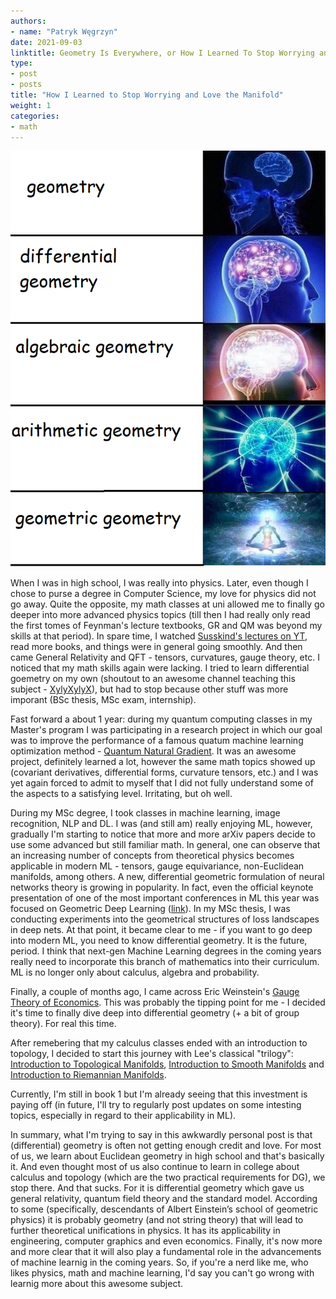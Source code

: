 ```yaml
---
authors:
- name: "Patryk Węgrzyn"
date: 2021-09-03
linktitle: Geometry Is Everywhere, or How I Learned To Stop Worrying and Love the Manifold
type:
- post 
- posts
title: "How I Learned to Stop Worrying and Love the Manifold"
weight: 1
categories:
- math
---
```


![Mandatory quality meme from fb.com/geometryofmemes to properly start a post](/images/geo.png)

When I was in high school, I was really into physics. Later, even though I chose to purse a degree in Computer Science, my love for physics did not go away. Quite the opposite, my math classes at uni allowed me to finally go deeper into more advanced physics topics (till then I had really only read the first tomes of Feynman's lecture textbooks, GR and QM was beyond my skills at that period). In spare time, I watched [Susskind's lectures on YT](https://www.youtube.com/playlist?list=PL6i60qoDQhQGaGbbg-4aSwXJvxOqO6o5e), read more books, and things were in general going smoothly. And then came General Relativity and QFT - tensors, curvatures, gauge theory, etc. I noticed that my math skills again were lacking. I tried to learn differential goemetry on my own (shoutout to an awesome channel teaching this subject - [XylyXylyX](https://www.youtube.com/user/XylyXylyX)), but had to stop because other stuff was more imporant (BSc thesis, MSc exam, internship).

Fast forward a about 1 year: during my quantum computing classes in my Master's program I was participating in a research project in which our goal was to improve the performance of a famous quatum machine learning optimization method - [Quantum Natural Gradient](https://arxiv.org/abs/1909.02108). It was an awesome project, definitely learned a lot, however the same math topics showed up (covariant derivatives, differential forms, curvature tensors, etc.) and I was yet again forced to admit to myself that I did not fully understand some of the aspects to a satisfying level. Irritating, but oh well.

During my MSc degree, I took classes in machine learning, image recognition, NLP and DL. I was (and still am) really enjoying ML, however, gradually I'm starting to notice that more and more arXiv papers decide to use some advanced but still familiar math. In general, one can observe that an increasing number of concepts from theoretical physics becomes applicable in modern ML - tensors, gauge equivariance, non-Euclidean manifolds, among others. A new, differential geometric formulation of neural networks theory is growing in popularity. In fact, even the official keynote presentation of one of the most important conferences in ML this year was focused on Geometric Deep Learning ([link](https://www.youtube.com/watch?v=w6Pw4MOzMuo)). In my MSc thesis, I was conducting experiments into the geometrical structures of loss landscapes in deep nets. At that point, it became clear to me - if you want to go deep into modern ML, you need to know differential geometry. It is the future, period. I think that next-gen Machine Learning degrees in the coming years really need to incorporate this branch of mathematics into their curriculum. ML is no longer only about calculus, algebra and probability.

Finally, a couple of months ago, I came across Eric Weinstein's [Gauge Theory of Economics](https://theportal.wiki/wiki/Gauge_Theory_of_Economics). This was probably the tipping point for me - I decided it's time to finally dive deep into differential geometry (+ a bit of group theory). For real this time.

After remebering that my calculus classes ended with an introduction to topology, I decided to start this journey with Lee's classical "trilogy": [Introduction to Topological Manifolds](https://www.springer.com/gp/book/9781441979391), [Introduction to Smooth Manifolds](https://link.springer.com/book/10.1007/978-1-4419-9982-5) and [Introduction to Riemannian Manifolds](https://www.springer.com/gp/book/9783319917542).

Currently, I'm still in book 1 but I'm already seeing that this investment is paying off (in future, I'll try to regularly post updates on some intesting topics, especially in regard to their applicability in ML).

In summary, what I'm trying to say in this awkwardly personal post is that (differential) geometry is often not getting enough credit and love. For most of us, we learn about Euclidean geometry in high school and that's basically it. And even thought most of us also continue to learn in college about calculus and topology (which are the two practical requirements for DG), we stop there. And that sucks. For it is differential geometry which gave us general relativity, quantum field theory and the standard model. According to some (specifically, descendants of Albert Einstein’s school of geometric physics) it is probably geometry (and not string theory) that will lead to further theoretical unifications in physics. It has its applicability in engineering, computer graphics and even economics. Finally, it's now more and more clear that it will also play a fundamental role in the advancements of machine learnig in the coming years. So, if you're a nerd like me, who likes physics, math and machine learning, I'd say you can't go wrong with learnig more about this awesome subject.